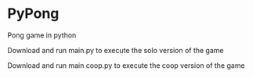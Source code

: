 # PyPong
Pong game in python

Download and run main.py to execute the solo version of the game

Download and run main coop.py to execute the coop version of the game
